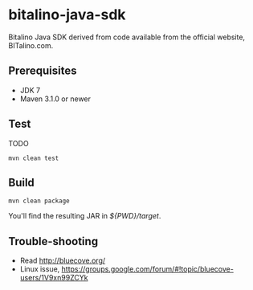 bitalino-java-sdk
======================================

Bitalino Java SDK derived from code available from the official website, BITalino.com.

## Prerequisites ##
- JDK 7
- Maven 3.1.0 or newer

## Test ##

TODO
```
mvn clean test
```

## Build ##
```
mvn clean package
```
You'll find the resulting JAR in _${PWD}/target_.

## Trouble-shooting ##
- Read http://bluecove.org/
- Linux issue, https://groups.google.com/forum/#!topic/bluecove-users/1V9xn99ZCYk
